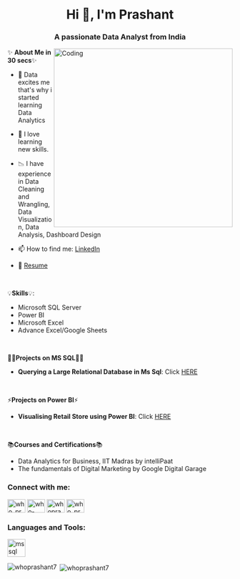 <h1 align="center">Hi 👋, I'm Prashant</h1>
<h3 align="center">A passionate Data Analyst from India</h3>
<img align="right" alt="Coding" width="400" src="https://149695847.v2.pressablecdn.com/wp-content/uploads/2019/03/cloudd.gif"> 



✨ **About Me in 30 secs**✨

- 👀 Data excites me that's why i started learning Data Analytics
- 🌱 I love learning new skills.
- 📉 I have experience in Data Cleaning and Wrangling, Data Visualization, Data Analysis, Dashboard Design
- 📫 How to find me: [LinkedIn](https://www.linkedin.com/in/who-prashant/)

- 📄 [Resume](https://drive.google.com/drive/folders/1Nhk0VLobNQCuJ9YO5XFuaSWer0Up5equ)



<p>&nbsp;</p>
 
 💡**Skills**💡:
 
- Microsoft SQL Server
- Power BI
- Microsoft Excel
- Advance Excel/Google Sheets


 <p>&nbsp;</p>

👩‍💻**Projects on MS SQL**👩‍💻
 
- **Querying a Large Relational Database in Ms Sql**: Click [HERE](https://github.com/whoprashant7/Querying-a-Large-Relational-Database-using-Ms-Sql)


<p>&nbsp;</p>

⚡**Projects on Power BI**⚡
 
 - **Visualising Retail Store using Power BI**: Click [HERE](https://github.com/whoprashant7/Visualising-Retail-Store-using-Power-BI)
 

<p>&nbsp;</p>

 📚**Courses and Certifications**📚
 
 - Data Analytics for Business, IIT Madras by intelliPaat
 - The fundamentals of Digital Marketing by Google Digital Garage 

<h3 align="left">Connect with me:</h3>
<p align="left">
<a href="https://twitter.com/who_prashant" target="blank"><img align="center" src="https://raw.githubusercontent.com/rahuldkjain/github-profile-readme-generator/master/src/images/icons/Social/twitter.svg" alt="who_prashant" height="30" width="40" /></a>
<a href="https://linkedin.com/in/who-prashant" target="blank"><img align="center" src="https://raw.githubusercontent.com/rahuldkjain/github-profile-readme-generator/master/src/images/icons/Social/linked-in-alt.svg" alt="who-prashant" height="30" width="40" /></a>
<a href="https://fb.com/whoprashantsingh" target="blank"><img align="center" src="https://raw.githubusercontent.com/rahuldkjain/github-profile-readme-generator/master/src/images/icons/Social/facebook.svg" alt="whoprashantsingh" height="30" width="40" /></a>
<a href="https://instagram.com/who_prashant" target="blank"><img align="center" src="https://raw.githubusercontent.com/rahuldkjain/github-profile-readme-generator/master/src/images/icons/Social/instagram.svg" alt="who_prashant" height="30" width="40" /></a>
</p>

<h3 align="left">Languages and Tools:</h3>
<p align="left"> <a href="https://www.microsoft.com/en-us/sql-server" target="_blank" rel="noreferrer"> <img src="https://www.svgrepo.com/show/303229/microsoft-sql-server-logo.svg" alt="mssql" width="40" height="40"/> </a> </p>

<p><img align="left" src="https://github-readme-stats.vercel.app/api/top-langs?username=whoprashant7&show_icons=true&locale=en&layout=compact" alt="whoprashant7" /></p>

<p>&nbsp;<img align="center" src="https://github-readme-stats.vercel.app/api?username=whoprashant7&show_icons=true&locale=en" alt="whoprashant7" /></p>
